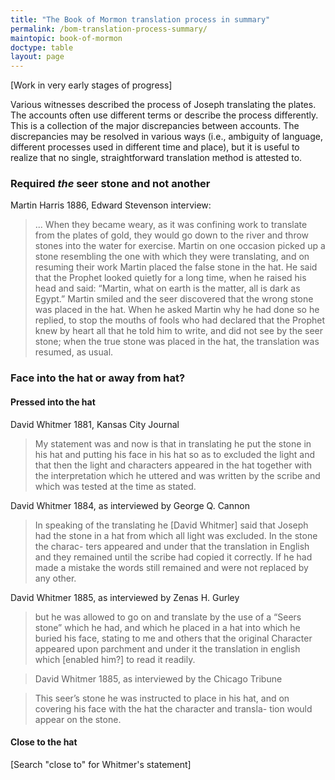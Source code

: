```yaml
---
title: "The Book of Mormon translation process in summary"
permalink: /bom-translation-process-summary/
maintopic: book-of-mormon
doctype: table
layout: page
---
```


[Work in very early stages of progress]

Various witnesses described the process of Joseph translating the plates.  The accounts often use different terms or describe the process differently.  This is a collection of the major discrepancies between accounts.  The discrepancies may be resolved in various ways (i.e., ambiguity of language, different processes used in different time and place), but it is useful to realize that no single, straightforward translation method is attested to.

### Required *the* seer stone and not another

Martin Harris 1886, Edward Stevenson interview:

> ... When they became weary, as it was confining work to translate from the plates of gold, they would go down to the river and throw stones into the water for exercise. Martin on one occasion picked up a stone resembling the one with which they were translating, and on resuming their work Martin placed the false stone in the hat. He said that the Prophet looked quietly for a long time, when he raised his head and said: “Martin, what on earth is the matter, all is dark as Egypt.” Martin smiled and the seer discovered that the wrong stone was placed in the hat. When he asked Martin why he had done so he replied, to stop the mouths of fools who had declared that the Prophet knew by heart all that he told him to write, and did not see by the seer stone; when the true stone was placed in the hat, the translation was resumed, as usual.

### Face into the hat or away from hat?

#### Pressed into the hat

David Whitmer 1881, Kansas City Journal

> My statement was and now is that in translating he put the stone in his
hat and putting his face in his hat so as to excluded the light and that then
the light and characters appeared in the hat together with the interpretation
which he uttered and was written by the scribe and which was tested at the
time as stated.

David Whitmer 1884, as interviewed by George Q. Cannon

> In speaking of the translating he [David Whitmer] said that Joseph had
the stone in a hat from which all light was excluded. In the stone the charac-
ters appeared and under that the translation in English and they remained
until the scribe had copied it correctly. If he had made a mistake the words
still remained and were not replaced by any other.

David Whitmer 1885, as interviewed by Zenas H. Gurley

> but he was allowed to go on and translate by the use of a “Seers stone” which he had, and which he placed in a hat into which he buried his face, stating to me and others that the original Character appeared upon parchment and under it the translation in english which [enabled him?] to read it readily.

> David Whitmer 1885, as interviewed by the Chicago Tribune

> This seer’s stone he was instructed to place in his hat, and on covering his face with the hat the character and transla- tion would appear on the stone.

#### Close to the hat

[Search "close to" for Whitmer's statement]



